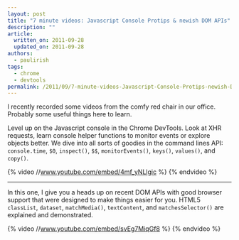 ```yaml
---
layout: post
title: "7 minute videos: Javascript Console Protips & newish DOM APIs"
description: ""
article:
  written_on: 2011-09-28
  updated_on: 2011-09-28
authors:
  - paulirish
tags:
  - chrome
  - devtools
permalink: /2011/09/7-minute-videos-Javascript-Console-Protips-newish-DOM-APIs
---
```

<p>I recently recorded some videos from the comfy red chair in our office. Probably some useful things here to learn.</p>

<p>Level up on the Javascript console in the Chrome DevTools. Look at XHR requests, learn console helper functions to monitor events or explore objects better. We dive into all sorts of goodies in the command lines API: <code>console.time</code>, <code>$0</code>, <code>inspect()</code>, <code>$$</code>, <code>monitorEvents()</code>, <code>keys()</code>, <code>values()</code>, and <code>copy()</code>.</p>

{% video //www.youtube.com/embed/4mf_yNLlgic %} {% endvideo %}

<hr>

<p>In this one, I give you a heads up on recent DOM APIs with good browser support that were designed to make things easier for you. HTML5 <code>classList</code>, <code>dataset</code>, <code>matchMedia()</code>, <code>textContent</code>, and <code>matchesSelector()</code> are explained and demonstrated.</p>

{% video //www.youtube.com/embed/svEg7MiqGf8 %} {% endvideo %}
